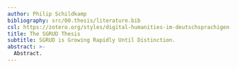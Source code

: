 ```yaml
---
author: Philip Schildkamp
bibliography: src/00.thesis/literature.bib
csl: https://zotero.org/styles/digital-humanities-im-deutschsprachigen-raum
title: The SGRUD Thesis
subtitle: SGRUD is Growing Rapidly Until Distinction.
abstract: >-
  Abstract.
---
```

